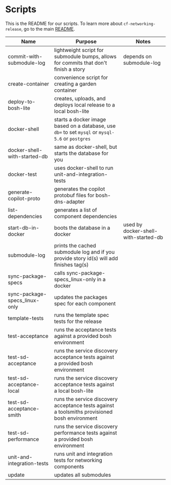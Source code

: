 # Scripts

This is the README for our scripts. To learn more about `cf-networking-release`, go to the main [README](../README.md).

| Name | Purpose | Notes |
| --- | --- | --- |
| commit-with-submodule-log | lightweight script for submodule bumps, allows for commits that don't finish a story | depends on submodule-log |
| create-container | convenience script for creating a garden container | |
| deploy-to-bosh-lite | creates, uploads, and deploys local release to a local bosh-lite | |
| docker-shell | starts a docker image based on a database, use `db=` to set `mysql` or `mysql-5.6` or `postgres` | |
| docker-shell-with-started-db | same as docker-shell, but starts the database for you | |
| docker-test | uses docker-shell to run unit-and-integration-tests | |
| generate-copilot-proto | generates the copilot protobuf files for bosh-dns-adapter | |
| list-dependencies | generates a list of component dependencies | |
| start-db-in-docker | boots the database in a docker | used by docker-shell-with-started-db |
| submodule-log | prints the cached submodule log and if you provide story id(s) will add finishes tag(s) | |
| sync-package-specs | calls sync-package-specs_linux-only in a docker | |
| sync-package-specs_linux-only | updates the packages spec for each component | |
| template-tests | runs the template spec tests for the release | |
| test-acceptance | runs the acceptance tests against a provided bosh environment | |
| test-sd-acceptance | runs the service discovery acceptance tests against a provided bosh environment | |
| test-sd-acceptance-local | runs the service discovery acceptance tests against a local bosh-lite | |
| test-sd-acceptance-smith | runs the service discovery acceptance tests against a toolsmiths provisioned bosh environment | |
| test-sd-performance | runs the service discovery performance tests against a provided bosh environment | |
| unit-and-integration-tests | runs unit and integration tests for networking components | |
| update | updates all submodules | |

